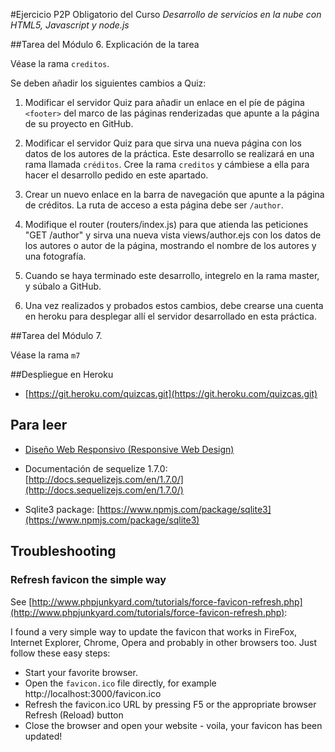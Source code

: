#Ejercicio P2P Obligatorio del Curso *Desarrollo de servicios en la nube con HTML5, Javascript y node.js*

##Tarea del Módulo 6. Explicación de la tarea

Véase la rama `creditos`.

Se deben añadir los siguientes cambios a Quiz:

1. Modificar el servidor Quiz para añadir un enlace en el píe de página `<footer>`
del marco de las páginas renderizadas que apunte a la página de su proyecto en GitHub.

2. Modificar el servidor Quiz para que sirva una nueva página con
los datos de los autores de la práctica. Este desarrollo se realizará
en una rama llamada `créditos`. Cree la rama `creditos` y cámbiese a
ella para hacer el desarrollo pedido en este apartado.

3. Crear un nuevo enlace en la barra de navegación que apunte a la página de créditos. 
La ruta de acceso a esta página debe ser `/author`.

4. Modifique el router (routers/index.js) para que atienda las
peticiones "GET /author" y sirva una nueva vista views/author.ejs
con los datos de los autores o autor de la página, mostrando el
nombre de los autores y una fotografía.

5.  Cuando se haya terminado este desarrollo, integrelo en la rama master, y súbalo a GitHub.

7. Una vez realizados y probados estos cambios, debe crearse una cuenta en heroku para desplegar allí el servidor desarrollado en esta práctica.

##Tarea del Módulo 7. 

Véase la rama `m7`

##Despliegue en Heroku

* [https://git.heroku.com/quizcas.git](https://git.heroku.com/quizcas.git)

## Para leer

* [Diseño Web Responsivo (Responsive Web Design)](http://xn--diseowebresponsive-q0b.org/?utm_source=redirects&utm_medium=dise%25C3%25B1owebresponsivo.com.ar&utm_campaign=301_Redirects)

* Documentación de sequelize 1.7.0: 
[http://docs.sequelizejs.com/en/1.7.0/](http://docs.sequelizejs.com/en/1.7.0/)

* Sqlite3 package: [https://www.npmjs.com/package/sqlite3](https://www.npmjs.com/package/sqlite3)
## Troubleshooting

###  Refresh favicon the simple way

See [http://www.phpjunkyard.com/tutorials/force-favicon-refresh.php](http://www.phpjunkyard.com/tutorials/force-favicon-refresh.php):

I found a very simple way to update the favicon that works in FireFox, Internet Explorer, Chrome, Opera and probably in other browsers too. Just follow these easy steps:

* Start your favorite browser.
* Open the `favicon.ico` file directly, for example http://localhost:3000/favicon.ico
* Refresh the favicon.ico URL by pressing F5 or the appropriate browser Refresh (Reload) button
* Close the browser and open your website - voila, your favicon has been updated!
